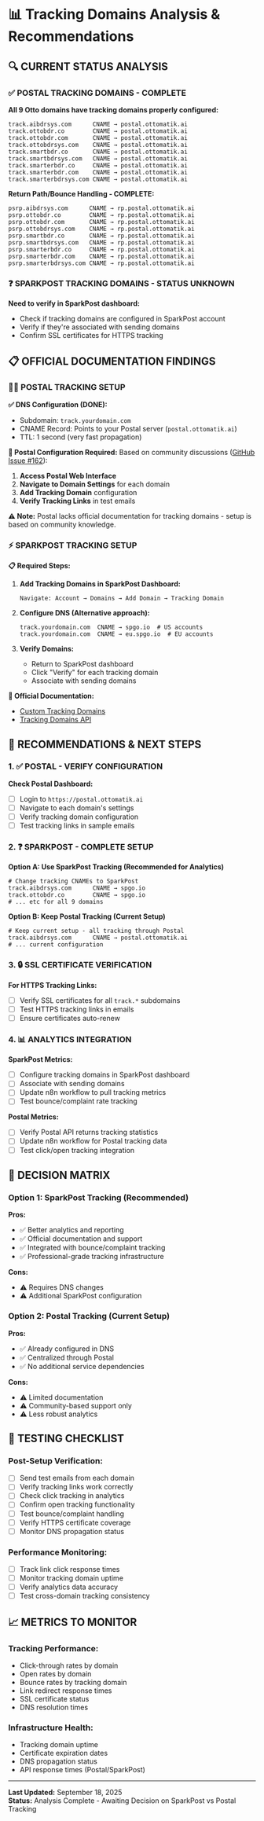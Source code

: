 # 📊 Tracking Domains Analysis & Recommendations

## 🔍 CURRENT STATUS ANALYSIS

### ✅ POSTAL TRACKING DOMAINS - COMPLETE

**All 9 Otto domains have tracking domains properly configured:**

```dns
track.aibdrsys.com      CNAME → postal.ottomatik.ai
track.ottobdr.co        CNAME → postal.ottomatik.ai  
track.ottobdr.com       CNAME → postal.ottomatik.ai
track.ottobdrsys.com    CNAME → postal.ottomatik.ai
track.smartbdr.co       CNAME → postal.ottomatik.ai
track.smartbdrsys.com   CNAME → postal.ottomatik.ai
track.smarterbdr.co     CNAME → postal.ottomatik.ai
track.smarterbdr.com    CNAME → postal.ottomatik.ai
track.smarterbdrsys.com CNAME → postal.ottomatik.ai
```

**Return Path/Bounce Handling - COMPLETE:**
```dns
psrp.aibdrsys.com      CNAME → rp.postal.ottomatik.ai
psrp.ottobdr.co        CNAME → rp.postal.ottomatik.ai  
psrp.ottobdr.com       CNAME → rp.postal.ottomatik.ai
psrp.ottobdrsys.com    CNAME → rp.postal.ottomatik.ai
psrp.smartbdr.co       CNAME → rp.postal.ottomatik.ai
psrp.smartbdrsys.com   CNAME → rp.postal.ottomatik.ai
psrp.smarterbdr.co     CNAME → rp.postal.ottomatik.ai
psrp.smarterbdr.com    CNAME → rp.postal.ottomatik.ai
psrp.smarterbdrsys.com CNAME → rp.postal.ottomatik.ai
```

### ❓ SPARKPOST TRACKING DOMAINS - STATUS UNKNOWN

**Need to verify in SparkPost dashboard:**
- Check if tracking domains are configured in SparkPost account
- Verify if they're associated with sending domains
- Confirm SSL certificates for HTTPS tracking

## 📋 OFFICIAL DOCUMENTATION FINDINGS

### 🏃‍♂️ POSTAL TRACKING SETUP

**✅ DNS Configuration (DONE):**
- Subdomain: `track.yourdomain.com`
- CNAME Record: Points to your Postal server (`postal.ottomatik.ai`)
- TTL: 1 second (very fast propagation)

**📝 Postal Configuration Required:**
Based on community discussions ([GitHub Issue #162](https://github.com/postalserver/postal/issues/162)):

1. **Access Postal Web Interface**
2. **Navigate to Domain Settings** for each domain
3. **Add Tracking Domain** configuration
4. **Verify Tracking Links** in test emails

**⚠️ Note:** Postal lacks official documentation for tracking domains - setup is based on community knowledge.

### ⚡ SPARKPOST TRACKING SETUP

**📋 Required Steps:**

1. **Add Tracking Domains in SparkPost Dashboard:**
   ```
   Navigate: Account → Domains → Add Domain → Tracking Domain
   ```

2. **Configure DNS (Alternative approach):**
   ```dns
   track.yourdomain.com  CNAME → spgo.io  # US accounts
   track.yourdomain.com  CNAME → eu.spgo.io  # EU accounts
   ```

3. **Verify Domains:**
   - Return to SparkPost dashboard
   - Click "Verify" for each tracking domain
   - Associate with sending domains

**🔗 Official Documentation:**
- [Custom Tracking Domains](https://support.sparkpost.com/docs/tech-resources/enabling-multiple-custom-tracking-domains)
- [Tracking Domains API](https://developers.sparkpost.com/api/tracking-domains/)

## 🚨 RECOMMENDATIONS & NEXT STEPS

### 1. ✅ POSTAL - VERIFY CONFIGURATION

**Check Postal Dashboard:**
- [ ] Login to `https://postal.ottomatik.ai`
- [ ] Navigate to each domain's settings
- [ ] Verify tracking domain configuration
- [ ] Test tracking links in sample emails

### 2. ❓ SPARKPOST - COMPLETE SETUP

**Option A: Use SparkPost Tracking (Recommended for Analytics)**
```dns
# Change tracking CNAMEs to SparkPost
track.aibdrsys.com      CNAME → spgo.io
track.ottobdr.co        CNAME → spgo.io
# ... etc for all 9 domains
```

**Option B: Keep Postal Tracking (Current Setup)**
```dns
# Keep current setup - all tracking through Postal
track.aibdrsys.com      CNAME → postal.ottomatik.ai
# ... current configuration
```

### 3. 🔒 SSL CERTIFICATE VERIFICATION

**For HTTPS Tracking Links:**
- [ ] Verify SSL certificates for all `track.*` subdomains
- [ ] Test HTTPS tracking links in emails
- [ ] Ensure certificates auto-renew

### 4. 📊 ANALYTICS INTEGRATION

**SparkPost Metrics:**
- [ ] Configure tracking domains in SparkPost dashboard
- [ ] Associate with sending domains
- [ ] Update n8n workflow to pull tracking metrics
- [ ] Test bounce/complaint rate tracking

**Postal Metrics:**
- [ ] Verify Postal API returns tracking statistics
- [ ] Update n8n workflow for Postal tracking data
- [ ] Test click/open tracking integration

## 🔄 DECISION MATRIX

### **Option 1: SparkPost Tracking (Recommended)**
**Pros:**
- ✅ Better analytics and reporting
- ✅ Official documentation and support
- ✅ Integrated with bounce/complaint tracking
- ✅ Professional-grade tracking infrastructure

**Cons:**
- ⚠️ Requires DNS changes
- ⚠️ Additional SparkPost configuration

### **Option 2: Postal Tracking (Current Setup)**
**Pros:**
- ✅ Already configured in DNS
- ✅ Centralized through Postal
- ✅ No additional service dependencies

**Cons:**
- ⚠️ Limited documentation
- ⚠️ Community-based support only
- ⚠️ Less robust analytics

## 🧪 TESTING CHECKLIST

### **Post-Setup Verification:**
- [ ] Send test emails from each domain
- [ ] Verify tracking links work correctly
- [ ] Check click tracking in analytics
- [ ] Confirm open tracking functionality
- [ ] Test bounce/complaint handling
- [ ] Verify HTTPS certificate coverage
- [ ] Monitor DNS propagation status

### **Performance Monitoring:**
- [ ] Track link click response times
- [ ] Monitor tracking domain uptime
- [ ] Verify analytics data accuracy
- [ ] Test cross-domain tracking consistency

## 📈 METRICS TO MONITOR

### **Tracking Performance:**
- Click-through rates by domain
- Open rates by domain  
- Bounce rates by tracking domain
- Link redirect response times
- SSL certificate status
- DNS resolution times

### **Infrastructure Health:**
- Tracking domain uptime
- Certificate expiration dates
- DNS propagation status
- API response times (Postal/SparkPost)

---

**Last Updated:** September 18, 2025  
**Status:** Analysis Complete - Awaiting Decision on SparkPost vs Postal Tracking
